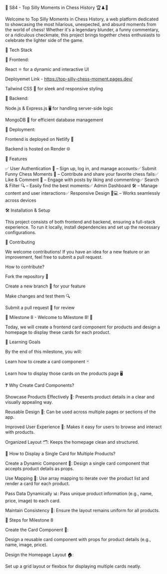 📌 S84 - Top Silly Moments in Chess History 🏆♟️🤣

Welcome to Top Silly Moments in Chess History, a web platform dedicated to showcasing the most hilarious, unexpected, and absurd moments from the world of chess! Whether it's a legendary blunder, a funny commentary, or a ridiculous checkmate, this project brings together chess enthusiasts to celebrate the lighter side of the game.

🚀 Tech Stack

🔹 Frontend:

React ⚛️ for a dynamic and interactive UI

Deployemet Link - https://top-silly-chess-moment.pages.dev/

Tailwind CSS 🎨 for sleek and responsive styling

🔹 Backend:

Node.js & Express.js 🖥️ for handling server-side logic

MongoDB 🍃 for efficient database management

🔹 Deployment:

Frontend is deployed on Netlify 🚀

Backend is hosted on Render 🌐

🎯 Features

✅ User Authentication 🔐 – Sign up, log in, and manage accounts✅ Submit Funny Chess Moments 📝 – Contribute and share your favorite chess fails✅ Like & Comment 💬 – Engage with posts by liking and commenting✅ Search & Filter 🔍 – Easily find the best moments✅ Admin Dashboard 🛠️ – Manage content and user interactions✅ Responsive Design 📱💻 – Works seamlessly across devices

🛠️ Installation & Setup

This project consists of both frontend and backend, ensuring a full-stack experience. To run it locally, install dependencies and set up the necessary configurations.

🤝 Contributing

We welcome contributions! If you have an idea for a new feature or an improvement, feel free to submit a pull request.

How to contribute?

Fork the repository 🍴

Create a new branch 🌱 for your feature

Make changes and test them 🔍

Submit a pull request 🔄 for review

🌟 Milestone 8 - Welcome to Milestone 8! 🌟

Today, we will create a frontend card component for products and design a homepage to display these cards for each product.

🎯 Learning Goals

By the end of this milestone, you will:

Learn how to create a card component 🃏

Learn how to display those cards on the products page 🖥️

❓ Why Create Card Components?

Showcase Products Effectively 🏪: Presents product details in a clear and visually appealing way.

Reusable Design 🔁: Can be used across multiple pages or sections of the app.

Improved User Experience 🎉: Makes it easy for users to browse and interact with products.

Organized Layout 🗂️: Keeps the homepage clean and structured.

🔄 How to Display a Single Card for Multiple Products?

Create a Dynamic Component 🧩: Design a single card component that accepts product details as props.

Use Mapping 🔄: Use array mapping to iterate over the product list and render a card for each product.

Pass Data Dynamically 📊: Pass unique product information (e.g., name, price, image) to each card.

Maintain Consistency 🎨: Ensure the layout remains uniform for all products.

📝 Steps for Milestone 8

Create the Card Component 🎴:

Design a reusable card component with props for product details (e.g., name, image, price).

Design the Homepage Layout 🏠:

Set up a grid layout or flexbox for displaying multiple cards neatly.

